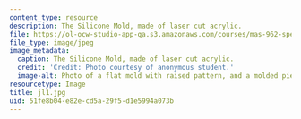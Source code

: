 ```yaml
---
content_type: resource
description: The Silicone Mold, made of laser cut acrylic.
file: https://ol-ocw-studio-app-qa.s3.amazonaws.com/courses/mas-962-special-topics-new-textiles-spring-2010/51fe8b04e82ecd5a29f5d1e5994a073b_jl1.jpg
file_type: image/jpeg
image_metadata:
  caption: The Silicone Mold, made of laser cut acrylic.
  credit: 'Credit: Photo courtesy of anonymous student.'
  image-alt: Photo of a flat mold with raised pattern, and a molded piece of silicone.
resourcetype: Image
title: jl1.jpg
uid: 51fe8b04-e82e-cd5a-29f5-d1e5994a073b
---
```

